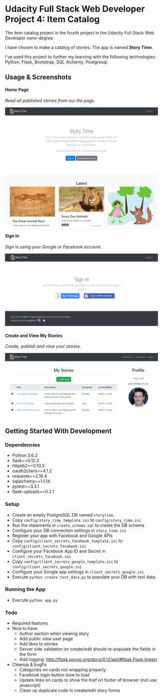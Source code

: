 # Udacity Full Stack Web Developer Project 4: Item Catalog
The item catalog project is the fourth project in the Udacity Full Stack Web Developer nano-degree.

I have chosen to make a catalog of stories. The app is named **Story Time**.

I've used this project to further my learning with the following technologies: Python, Flask, Bootstrap, SQL Alchemy, Postgresql.

## Usage & Screenshots

#### Home Page
*Read all published stories from our the page.*

![Story Time - Home Page](demo/story-time-index.png "Story Time - Home Page")

#### Sign In
*Sign in using your Google or Facebook account.*

![Story Time - Sign In](demo/story-time-sign-in.png "Story Time - Sign In")

#### Create and View My Stories
*Create, publish and view your stories.*

![Story Time - My Stories](demo/story-time-my-stories.png "Story Time - My Stories")

## Getting Started With Development
### Dependencies
* Python 3.6.2
* flask==0.12.2
* httplib2==0.10.3
* oauth2client==4.1.2
* requests==2.18.4
* sqlalchemy==1.1.14
* pytest==3.3.1
* flask-uploads==0.2.1

### Setup
* Create an empty PostgreSQL DB named `storytime`
* Copy `config/story_time_template.ini` to `config/story_time.ini`
* Run the statements in `create_schema.sql` to create the DB schema
* Configure your DB connection settings in `story_time.ini`
* Register your app with Facebook and Google APIs
* Copy `config/client_secrets_facebook_template.ini` to `config/client_secrets_facebook.ini`
* Configure your Facebook App ID and Secret in `client_secrets_facebook.ini`
* Copy `config/client_secrets_google_template.ini` to `config/client_secrets_google.ini`
* Configure your Google app settings in `client_secrets_google.ini`
* Execute `python create_test_data.py` to populate your DB with test data.

### Running the App
* Execute `python app.py`

### Todo
* Required features
* Nice to have
  * Author section when viewing story
  * Add public view user page
  * Add likes to stories
  * Server side validation on create/edit should re-populate the fields in the form
  * Add logging: http://flask.pocoo.org/docs/0.12/api/#flask.Flask.logger
* Cleanup & bugfix
  * Categories on cards not wrapping properly
  * Facebook login button slow to load
  * Update links on cards to show the href on footer of browser (not use javascript)
  * Clean up duplicate code in create/edit story forms
